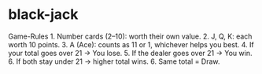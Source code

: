 # black-jack

Game-Rules
    1. Number cards (2–10): worth their own value.
    2. J, Q, K: each worth 10 points.
    3. A (Ace): counts as 11 or 1, whichever helps you best.
    4. If your total goes over 21 → You lose.
    5. If the dealer goes over 21 → You win.
    6. If both stay under 21 → higher total wins.
    6. Same total = Draw.
